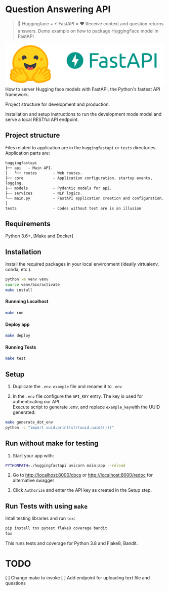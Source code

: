 # Question Answering API
> 🤗 Huggingface + ⚡ FastAPI = ❤️ Receive context and question returns answers. Demo example on how to package HuggingFace model in FastAPI

![huggingfastapi](hf.png)
How to server Hugging face models with FastAPI, the Python's fastest API framework. 

Project structure for development and production. 

Installation and setup instructions to 
run the development mode model and serve a local RESTful API endpoint.

## Project structure

Files related to application are in the `huggingfastapi` or `tests` directories.
Application parts are:

    huggingfastapi
    ├── api   - Main API.
    │   └── routes       - Web routes.
    ├── core             - Application configuration, startup events, logging.
    ├── models           - Pydantic models for api.
    ├── services         - NLP logics.
    └── main.py          - FastAPI application creation and configuration.
    │
    tests                - Codes without test are is an illusion 


## Requirements

Python 3.6+, [Make and Docker]

## Installation
Install the required packages in your local environment (ideally virtualenv, conda, etc.).
<!-- ```bash
pip install -r requirements
```  -->

```sh
python -m venv venv
source venv/bin/activate
make install
```

#### Runnning Localhost

```sh
make run
```

#### Deploy app

```sh
make deploy
```

#### Running Tests

```sh
make test
```

## Setup
1. Duplicate the `.env.example` file and rename it to `.env` 

2. In the `.env` file configure the `API_KEY` entry. The key is used for authenticating our API. <br>
   Execute script to generate .env, and replace `example_key`with the UUID generated:

```bash
make generate_dot_env
python -c "import uuid;print(str(uuid.uuid4()))"

```

## Run without make for testing

1. Start your  app with: 
```bash
PYTHONPATH=./huggingfastapi uvicorn main:app --reload
```

2. Go to [http://localhost:8000/docs](http://localhost:8000/docs) or  [http://localhost:8000/redoc](http://localhost:8000/redoc) for alternative swagger
   
3. Click `Authorize` and enter the API key as created in the Setup step.

   
## Run Tests with using `make`

Intall testing libraries and run `tox`:
```bash
pip install tox pytest flake8 coverage bandit
tox
```
This runs tests and coverage for Python 3.8 and Flake8, Bandit.


# TODO
[ ] Change make to invoke
[ ] Add endpoint for uploading text file and questions